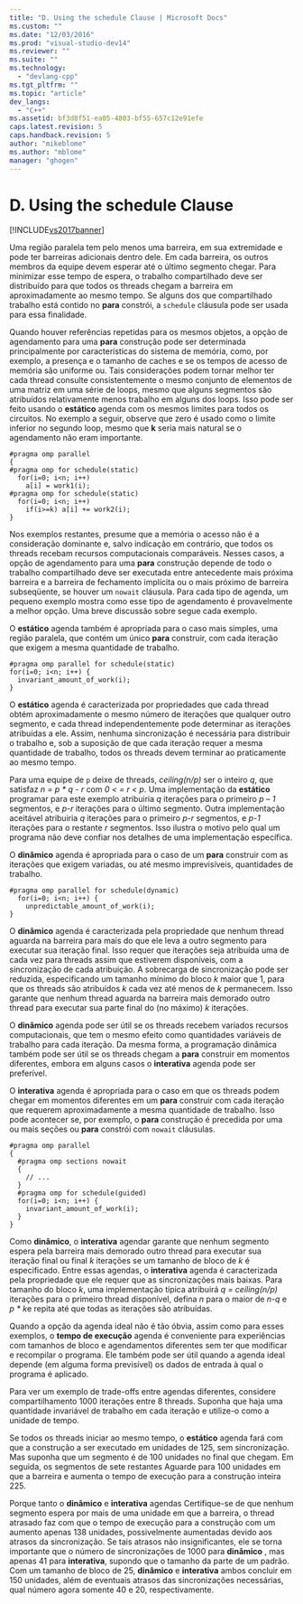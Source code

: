 ```yaml
---
title: "D. Using the schedule Clause | Microsoft Docs"
ms.custom: ""
ms.date: "12/03/2016"
ms.prod: "visual-studio-dev14"
ms.reviewer: ""
ms.suite: ""
ms.technology: 
  - "devlang-cpp"
ms.tgt_pltfrm: ""
ms.topic: "article"
dev_langs: 
  - "C++"
ms.assetid: bf3d8f51-ea05-4803-bf55-657c12e91efe
caps.latest.revision: 5
caps.handback.revision: 5
author: "mikeblome"
ms.author: "mblome"
manager: "ghogen"
---
```

# D. Using the schedule Clause
[!INCLUDE[vs2017banner](../../assembler/inline/includes/vs2017banner.md)]

Uma região paralela tem pelo menos uma barreira, em sua extremidade e pode ter barreiras adicionais dentro dele.  Em cada barreira, os outros membros da equipe devem esperar até o último segmento chegar.  Para minimizar esse tempo de espera, o trabalho compartilhado deve ser distribuído para que todos os threads chegam a barreira em aproximadamente ao mesmo tempo.  Se alguns dos que compartilhado trabalho está contido no  **para** constrói, a `schedule` cláusula pode ser usada para essa finalidade.  
  
 Quando houver referências repetidas para os mesmos objetos, a opção de agendamento para uma  **para** construção pode ser determinada principalmente por características do sistema de memória, como, por exemplo, a presença e o tamanho de caches e se os tempos de acesso de memória são uniforme ou.  Tais considerações podem tornar melhor ter cada thread consulte consistentemente o mesmo conjunto de elementos de uma matriz em uma série de loops, mesmo que alguns segmentos são atribuídos relativamente menos trabalho em alguns dos loops.  Isso pode ser feito usando o  **estático** agenda com os mesmos limites para todos os circuitos.  No exemplo a seguir, observe que zero é usado como o limite inferior no segundo loop, mesmo que  **k** seria mais natural se o agendamento não eram importante.  
  
```  
#pragma omp parallel  
{  
#pragma omp for schedule(static)  
  for(i=0; i<n; i++)  
    a[i] = work1(i);  
#pragma omp for schedule(static)  
  for(i=0; i<n; i++)  
    if(i>=k) a[i] += work2(i);  
}  
```  
  
 Nos exemplos restantes, presume que a memória o acesso não é a consideração dominante e, salvo indicação em contrário, que todos os threads recebam recursos computacionais comparáveis.  Nesses casos, a opção de agendamento para uma  **para** construção depende de todo o trabalho compartilhado deve ser executada entre antecedente mais próxima barreira e a barreira de fechamento implícita ou o mais próximo de barreira subseqüente, se houver um `nowait` cláusula.  Para cada tipo de agenda, um pequeno exemplo mostra como esse tipo de agendamento é provavelmente a melhor opção.  Uma breve discussão sobre segue cada exemplo.  
  
 O  **estático** agenda também é apropriada para o caso mais simples, uma região paralela, que contém um único  **para** construir, com cada iteração que exigem a mesma quantidade de trabalho.  
  
```  
#pragma omp parallel for schedule(static)  
for(i=0; i<n; i++) {  
  invariant_amount_of_work(i);  
}  
```  
  
 O  **estático** agenda é caracterizada por propriedades que cada thread obtém aproximadamente o mesmo número de iterações que qualquer outro segmento, e cada thread independentemente pode determinar as iterações atribuídas a ele.  Assim, nenhuma sincronização é necessária para distribuir o trabalho e, sob a suposição de que cada iteração requer a mesma quantidade de trabalho, todos os threads devem terminar ao praticamente ao mesmo tempo.  
  
 Para uma equipe de `p` deixe de threads,  *ceiling\(n\/p\)* ser o inteiro  *q*, que satisfaz  *n \= p \* q \- r* com  *0 \< \= r \< p*.  Uma implementação da  **estático** programar para este exemplo atribuiria  *q* iterações para o primeiro  *p – 1* segmentos, e  *p\-r* iterações para o último segmento.  Outra implementação aceitável atribuiria  *q* iterações para o primeiro  *p\-r* segmentos, e  *p\-1* iterações para o restante  *r* segmentos.  Isso ilustra o motivo pelo qual um programa não deve confiar nos detalhes de uma implementação específica.  
  
 O  **dinâmico** agenda é apropriada para o caso de um  **para** construir com as iterações que exigem variadas, ou até mesmo imprevisíveis, quantidades de trabalho.  
  
```  
#pragma omp parallel for schedule(dynamic)  
  for(i=0; i<n; i++) {  
    unpredictable_amount_of_work(i);  
}  
```  
  
 O  **dinâmico** agenda é caracterizada pela propriedade que nenhum thread aguarda na barreira para mais do que ele leva a outro segmento para executar sua iteração final.  Isso requer que iterações seja atribuída uma de cada vez para threads assim que estiverem disponíveis, com a sincronização de cada atribuição.  A sobrecarga de sincronização pode ser reduzida, especificando um tamanho mínimo do bloco  *k* maior que 1, para que os threads são atribuídos  *k* cada vez até menos de  *k* permanecem.  Isso garante que nenhum thread aguarda na barreira mais demorado outro thread para executar sua parte final do \(no máximo\)  *k* iterações.  
  
 O  **dinâmico** agenda pode ser útil se os threads recebem variados recursos computacionais, que tem o mesmo efeito como quantidades variáveis de trabalho para cada iteração.  Da mesma forma, a programação dinâmica também pode ser útil se os threads chegam a  **para** construir em momentos diferentes, embora em alguns casos o  **interativa** agenda pode ser preferível.  
  
 O  **interativa** agenda é apropriada para o caso em que os threads podem chegar em momentos diferentes em um  **para** construir com cada iteração que requerem aproximadamente a mesma quantidade de trabalho.  Isso pode acontecer se, por exemplo, o  **para** construção é precedida por uma ou mais seções ou  **para** constrói com `nowait` cláusulas.  
  
```  
#pragma omp parallel  
{  
  #pragma omp sections nowait  
  {  
    // ...  
  }  
  #pragma omp for schedule(guided)  
  for(i=0; i<n; i++) {  
    invariant_amount_of_work(i);  
  }  
}  
```  
  
 Como  **dinâmico**, o  **interativa** agendar garante que nenhum segmento espera pela barreira mais demorado outro thread para executar sua iteração final ou final  *k* iterações se um tamanho de bloco de  *k* é especificado.  Entre essas agendas, o  **interativa** agenda é caracterizada pela propriedade que ele requer que as sincronizações mais baixas.  Para tamanho do bloco  *k*, uma implementação típica atribuirá  *q \= ceiling\(n\/p\)* iterações para o primeiro thread disponível, defina  *n* para o maior de  *n\-q* e  *p \* k*e repita até que todas as iterações são atribuídas.  
  
 Quando a opção da agenda ideal não é tão óbvia, assim como para esses exemplos, o  **tempo de execução** agenda é conveniente para experiências com tamanhos de bloco e agendamentos diferentes sem ter que modificar e recompilar o programa.  Ele também pode ser útil quando a agenda ideal depende \(em alguma forma previsível\) os dados de entrada à qual o programa é aplicado.  
  
 Para ver um exemplo de trade\-offs entre agendas diferentes, considere compartilhamento 1000 iterações entre 8 threads.  Suponha que haja uma quantidade invariável de trabalho em cada iteração e utilize\-o como a unidade de tempo.  
  
 Se todos os threads iniciar ao mesmo tempo, o  **estático** agenda fará com que a construção a ser executado em unidades de 125, sem sincronização.  Mas suponha que um segmento é de 100 unidades no final que chegam.  Em seguida, os segmentos de sete restantes Aguarde para 100 unidades em que a barreira e aumenta o tempo de execução para a construção inteira 225.  
  
 Porque tanto o  **dinâmico** e  **interativa** agendas Certifique\-se de que nenhum segmento espera por mais de uma unidade em que a barreira, o thread atrasado faz com que o tempo de execução para a construção com um aumento apenas 138 unidades, possivelmente aumentadas devido aos atrasos da sincronização.  Se tais atrasos não insignificantes, ele se torna importante que o número de sincronizações de 1000 para  **dinâmico** , mas apenas 41 para  **interativa**, supondo que o tamanho da parte de um padrão.  Com um tamanho de bloco de 25,  **dinâmico** e  **interativa** ambos concluir em 150 unidades, além de eventuais atrasos das sincronizações necessárias, qual número agora somente 40 e 20, respectivamente.